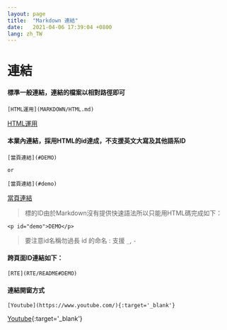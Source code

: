 ```yaml
---
layout: page
title:  "Markdown 連結"
date:   2021-04-06 17:39:04 +0800
lang: zh_TW
---
```


# 連結

#### 標準一般連結，連結的檔案以相對路徑即可

    [HTML運用](MARKDOWN/HTML.md)

[HTML運用](MARKDOWN/HTML.md)


#### 本業內連結，採用HTML的id達成，不支援英文大寫及其他語系ID

    [當頁連結](#DEMO)

    or

    [當頁連結](#demo)

[當頁連結](#DEMO)

> 標的ID由於Markdown沒有提供快速語法所以只能用HTML碼完成如下：

    <p id="demo">DEMO</p>

> 要注意id名稱勿過長
> id 的命名 : 支援 ` _ `, ` - `

#### 跨頁面ID連結如下：

    [RTE](RTE/README#DEMO)

#### 連結開窗方式

    [Youtube](https://www.youtube.com/){:target='_blank'}


[Youtube](https://www.youtube.com/){:target='_blank'}